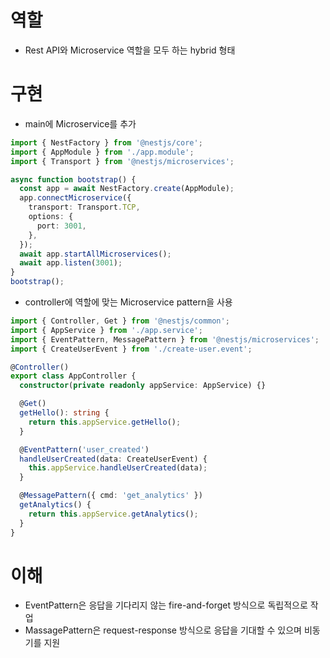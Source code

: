 # 역할

- Rest API와 Microservice 역할을 모두 하는 hybrid 형태

# 구현

- main에 Microservice를 추가

```typescript
import { NestFactory } from '@nestjs/core';
import { AppModule } from './app.module';
import { Transport } from '@nestjs/microservices';

async function bootstrap() {
  const app = await NestFactory.create(AppModule);
  app.connectMicroservice({
    transport: Transport.TCP,
    options: {
      port: 3001,
    },
  });
  await app.startAllMicroservices();
  await app.listen(3001);
}
bootstrap();
```

- controller에 역할에 맞는 Microservice pattern을 사용

```typescript
import { Controller, Get } from '@nestjs/common';
import { AppService } from './app.service';
import { EventPattern, MessagePattern } from '@nestjs/microservices';
import { CreateUserEvent } from './create-user.event';

@Controller()
export class AppController {
  constructor(private readonly appService: AppService) {}

  @Get()
  getHello(): string {
    return this.appService.getHello();
  }

  @EventPattern('user_created')
  handleUserCreated(data: CreateUserEvent) {
    this.appService.handleUserCreated(data);
  }

  @MessagePattern({ cmd: 'get_analytics' })
  getAnalytics() {
    return this.appService.getAnalytics();
  }
}
```

# 이해

- EventPattern은 응답을 기다리지 않는 fire-and-forget 방식으로 독립적으로 작업
- MassagePattern은 request-response 방식으로 응답을 기대할 수 있으며 비동기를 지원
